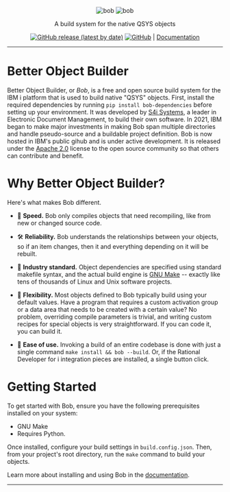 <p align="center">
  <img alt="bob" src="docs/assets/wordmark-logo-dark.png#gh-dark-mode-only">
  <img alt="bob" src="docs/assets/wordmark-logo.png#gh-light-mode-only">
</p>



<p align="center">
  A build system for the native QSYS objects
</p>


<p align="center">
  <a href="https://github.com/IBM/ibmi-bob/releases/latest"><img alt="GitHub release (latest by date)" src="https://img.shields.io/github/v/release/ibm/ibmi-bob"></a>
  <a href="https://www.apache.org/licenses/LICENSE-2.0"><img alt="GitHub" src="https://img.shields.io/github/license/ibm/ibmi-bob"></a>
  |
  <a href="https://ibm.github.io/ibmi-bob/">Documentation</a>
</p>


---

# Better Object Builder

Better Object Builder, or _Bob_, is a free and open source build system for the IBM i platform that is used to build native "QSYS" objects. First, install the required dependencies by running `pip install bob-dependencies` before setting up your environment.  It was developed by [S4i Systems](http://www.s4isystems.com/), a leader in Electronic Document Management, to build their own software. In 2021, IBM began to make major investments in making Bob span multiple directories and handle pseudo-source and a buildable project definition. Bob is now hosted in IBM's public gihub and is under active development. It is released under the [Apache 2.0](https://github.com/IBM/ibmi-bob/pull/LICENSE) license to the open source community so that others can contribute and benefit.



# Why Better Object Builder?

Here's what makes Bob different.

* 🚀 **Speed.**  Bob only compiles objects that need recompiling, like from new or changed source code.

* 🛠 **Reliability.**  Bob understands the relationships between your objects, so if an item changes, then it and everything depending on it will be rebuilt.

* 💎 **Industry standard.**  Object dependencies are specified using standard makefile syntax, and the actual build engine is [GNU Make](https://www.gnu.org/software/make/) -- exactly like tens of thousands of Linux and Unix software projects.

* 🔧 **Flexibility.**  Most objects defined to Bob typically build using your default values.  Have a program that requires a custom activation group or a data area that needs to be created with a certain value?  No problem, overriding compile parameters is trivial, and writing custom recipes for special objects is very straightforward.  If you can code it, you can build it.

* 🌟 **Ease of use.**  Invoking a build of an entire codebase is done with just a single command `make install && bob --build`.  Or, if the Rational Developer for i integration pieces are installed, a single button click.


# Getting Started


To get started with Bob, ensure you have the following prerequisites installed on your system:
- GNU Make
- Requires Python.


Once installed, configure your build settings in `build.config.json`. Then, from your project's root directory, run the `make` command to build your objects.



Learn more about installing and using Bob in the [documentation](https://ibm.github.io/ibmi-bob/).


---
